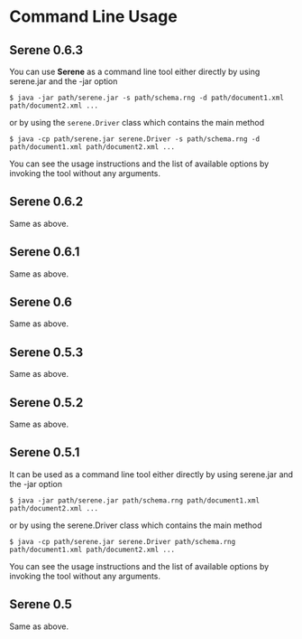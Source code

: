 # Command Line Usage #

## Serene 0.6.3 ##

You can use **Serene** as a command line tool either directly by using serene.jar and the -jar option

`$ java -jar path/serene.jar -s path/schema.rng -d path/document1.xml path/document2.xml ...`

or by using the `serene.Driver` class which contains the main method

`$ java -cp path/serene.jar serene.Driver -s path/schema.rng -d path/document1.xml path/document2.xml ...`

You can see the usage instructions and the list of available options by invoking the tool without any arguments.

## Serene 0.6.2 ##

Same as above.

## Serene 0.6.1 ##

Same as above.

## Serene 0.6 ##

Same as above.

## Serene 0.5.3 ##

Same as above.

## Serene 0.5.2 ##

Same as above.

## Serene 0.5.1 ##

It can be used as a command line tool either directly by using serene.jar and the -jar option

`$ java -jar path/serene.jar path/schema.rng path/document1.xml path/document2.xml ...`

or by using the serene.Driver class which contains the main method

`$ java -cp path/serene.jar serene.Driver path/schema.rng path/document1.xml path/document2.xml ...`

You can see the usage instructions and the list of available options by invoking the tool without any arguments.

## Serene 0.5 ##

Same as above.